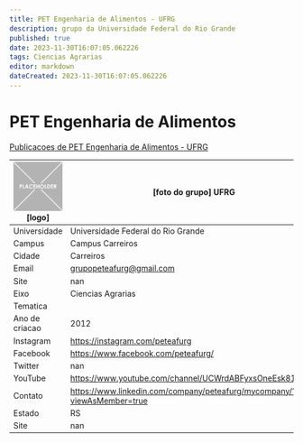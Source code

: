 ```yaml
---
title: PET Engenharia de Alimentos - UFRG
description: grupo da Universidade Federal do Rio Grande
published: true
date: 2023-11-30T16:07:05.062226
tags: Ciencias Agrarias
editor: markdown
dateCreated: 2023-11-30T16:07:05.062226
---
```


# PET Engenharia de Alimentos

[Publicacoes de PET Engenharia de Alimentos - UFRG](/atividade/272PETEngenhariadeAlimentosUFRG/feed.md)

| ![placeholder.png](/placeholder.png) [logo] | [foto do grupo] UFRG         |
| ------------------------------------------- | ------------------------------------------------- |
| Universidade                                | Universidade Federal do Rio Grande      |
| Campus                                      | Campus Carreiros            |
| Cidade                                      | Carreiros             |
| Email                                       | grupopeteafurg@gmail.com             |
| Site                                        | nan              |
| Eixo                                        | Ciencias Agrarias              |
| Tematica                                    |           |
| Ano de criacao                              | 2012        |
| Instagram                                   | https://instagram.com/peteafurg         |
| Facebook                                    | https://www.facebook.com/peteafurg/          |
| Twitter                                     | nan           |
| YouTube                                     | https://www.youtube.com/channel/UCWrdABFyxsOneEsk81nIYdA           |
| Contato                                     | https://www.linkedin.com/company/peteafurg/mycompany/?viewAsMember=true         |
| Estado                                      |  RS            |
| Site                                        | nan |
